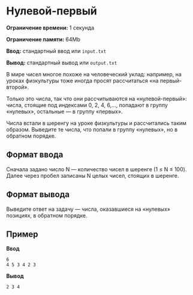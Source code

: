 # Нулевой-первый

**Ограничение времени:** 1 секунда

**Ограничение памяти:** 64Mb

**Ввод:** стандартный ввод или `input.txt`

**Вывод:** стандартный вывод или `output.txt`

В мире чисел многое похоже на человеческий уклад: например, на уроках физкультуры тоже иногда просят рассчитаться «на первый-второй».

Только это числа, так что они рассчитываются на «нулевой-первый»: числа, стоящие под индексами 0, 2, 4, 6,…, попадают в группу «нулевых», остальные — в группу «первых».

Числа встали в шеренгу на уроке физкультуры и рассчитались таким образом. Выведите те числа, что попали в группу «нулевых», но в обратном порядке.

## Формат ввода

Сначала задано число N — количество чисел в шеренге (1 ≤ N ≤ 100). Далее через пробел записаны N целых чисел, стоящих в шеренге.

## Формат вывода

Выведите ответ на задачу — числа, оказавшиеся на «нулевых» позициях, в обратном порядке.

## Пример

**Ввод**
```
6
4 5 3 4 2 3
```

**Вывод**
```
2 3 4
```